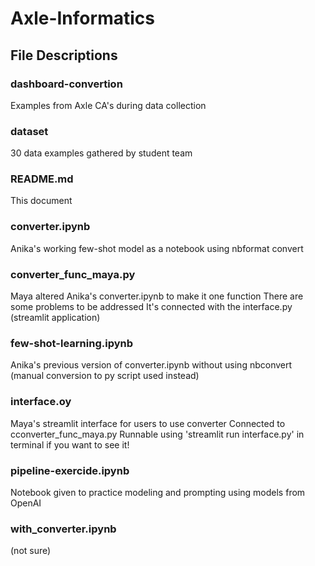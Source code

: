 # Axle-Informatics

## File Descriptions

### dashboard-convertion
Examples from Axle CA's during data collection

### dataset
30 data examples gathered by student team 

### README.md 
This document

### converter.ipynb
Anika's working few-shot model as a notebook using nbformat convert 

### converter_func_maya.py
Maya altered Anika's converter.ipynb to make it one function 
There are some problems to be addressed 
It's connected with the interface.py (streamlit application) 

### few-shot-learning.ipynb 
Anika's previous version of converter.ipynb without using nbconvert (manual conversion to py script used instead)

### interface.oy
Maya's streamlit interface for users to use converter 
Connected to cconverter_func_maya.py
Runnable using 'streamlit run interface.py' in terminal if you want to see it!

### pipeline-exercide.ipynb
Notebook given to practice modeling and prompting using models from OpenAI

### with_converter.ipynb 
(not sure) 



